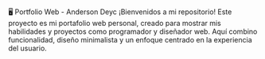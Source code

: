 🖥️ Portfolio Web - Anderson Deyc
¡Bienvenidos a mi repositorio! Este proyecto es mi portafolio web personal,
creado para mostrar mis habilidades y proyectos como programador y diseñador web. 
Aquí combino funcionalidad, 
diseño minimalista y un enfoque centrado en la experiencia del usuario.
